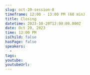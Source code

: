 ```yaml
---
slug: oct-20-session-8
timeframe: 12:00 - 13:00 PM (60 min)
title: Closing
datetime: 2023-10-20T12:00:00.000Z
date: Oct 20, 2023
time: 12:00 PM
isChild: false
hasPage: false
speakers:
  -
tags:
youtube:
youtubeUrl:
---
```

